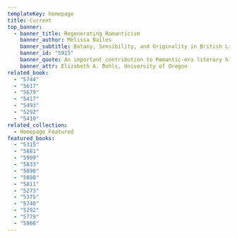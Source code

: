 ```yaml
---
templateKey: homepage
title: Current
top_banner:
  - banner_title: Regenerating Romanticism
    banner_author: Melissa Bailes
    banner_subtitle: Botany, Sensibility, and Originality in British Literature, 1750–1830
    banner_id: "5915"
    banner_quote: An important contribution to Romantic-era literary history
    banner_attr: Elizabeth A. Bohls, University of Oregon
related_book:
  - "5744"
  - "5617"
  - "5679"
  - "5417"
  - "5493"
  - "5292"
  - "5410"
related_collection:
  - Homepage Featured
featured_books:
  - "5315"
  - "5881"
  - "5909"
  - "5833"
  - "5898"
  - "5880"
  - "5811"
  - "5273"
  - "5375"
  - "5740"
  - "5292"
  - "5779"
  - "5866"
---
```

